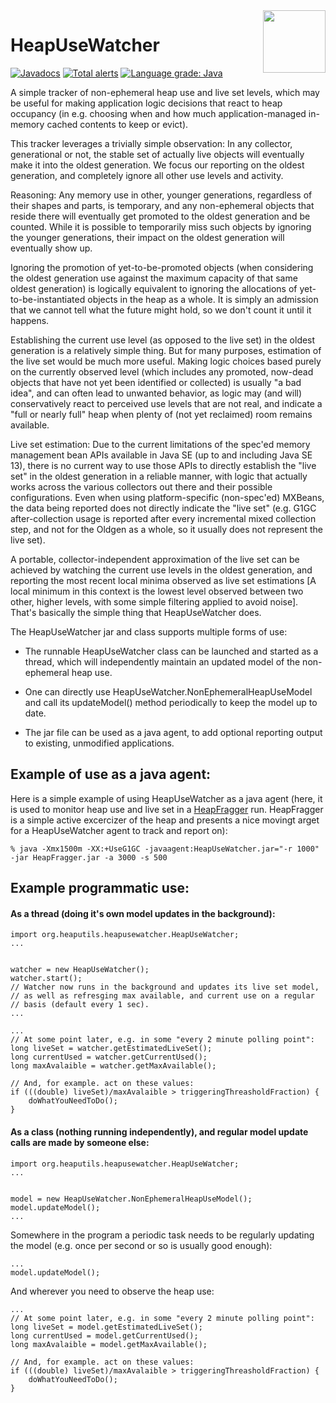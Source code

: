 <a href="https://foojay.io/today/works-with-openjdk">
   <img align="right" 
        src="https://github.com/foojayio/badges/raw/main/works_with_openjdk/Works-with-OpenJDK.png"   
        width="100">
</a>

HeapUseWatcher
===========
[![Javadocs](https://www.javadoc.io/badge/org.heaputils/HeapUseWatcher.svg)](https://www.javadoc.io/doc/org.heaputils/HeapUseWatcher)
[![Total alerts](https://img.shields.io/lgtm/alerts/g/giltene/HeapUseWatcher.svg?logo=lgtm&logoWidth=18)](https://lgtm.com/projects/g/giltene/HeapUseWatcher/alerts/)
[![Language grade: Java](https://img.shields.io/lgtm/grade/java/g/giltene/HeapUseWatcher.svg?logo=lgtm&logoWidth=18)](https://lgtm.com/projects/g/giltene/HeapUseWatcher/context:java)


A simple tracker of non-ephemeral heap use and live set levels, which may be useful
for making application logic decisions that react to heap occupancy (in e.g. choosing
when and how much application-managed in-memory cached contents to keep or evict).

This tracker leverages a trivially simple observation: In any collector, generational
or not, the stable set of actually live objects will eventually make it into the oldest
generation. We focus our reporting on the oldest generation, and completely ignore
all other use levels and activity.

Reasoning: Any memory use in other, younger generations, regardless of their shapes and
parts, is temporary, and any non-ephemeral objects that reside there will eventually get
promoted to the oldest generation and be counted. While it is possible to temporarily
miss such objects by ignoring the younger generations, their impact on the
oldest generation will eventually show up.

Ignoring the promotion of yet-to-be-promoted objects (when considering the oldest
generation use against the maximum capacity of that same oldest generation) is logically
equivalent to ignoring the allocations of yet-to-be-instantiated objects in the heap
as a whole. It is simply an admission that we cannot tell what the future might hold,
so we don't count it until it happens.

Establishing the current use level (as opposed to the live set) in the oldest
generation is a relatively simple thing. But for many purposes, estimation of the
live set would be much more useful. Making logic choices based purely on the
currently observed level (which includes any promoted, now-dead objects that have
not yet been identified or collected) is usually "a bad idea", and can often lead
to unwanted behavior, as logic may (and will) conservatively react to perceived
use levels that are not real, and indicate a "full or nearly full" heap when
plenty of (not yet reclaimed) room remains available.

Live set estimation:
Due to the current limitations of the spec'ed memory management bean APIs available
in Java SE (up to and including Java SE 13), there is no current way to use those
APIs to directly establish the "live set" in the oldest generation in a reliable
manner, with logic that actually works across the various collectors out there and
their possible configurations. Even when using platform-specific (non-spec'ed)
MXBeans, the data being reported does not directly indicate the "live set" (e.g.
G1GC after-collection usage is reported after every incremental mixed collection
step, and not for the Oldgen as a whole, so it usually does not represent the
live set).

A portable, collector-independent approximation of the live set can be achieved
by watching the current use levels in the oldest generation, and reporting the
most recent local minima observed as live set estimations [A local minimum in
this context is the lowest level observed between two other, higher levels, with
some simple filtering applied to avoid noise]. That's basically the simple thing
that HeapUseWatcher does.

The HeapUseWatcher jar and class supports multiple forms of use:

- The runnable HeapUseWatcher class can be
launched and started as a thread, which will independently
maintain an updated model of the non-ephemeral heap use.

- One can directly use HeapUseWatcher.NonEphemeralHeapUseModel
and call its updateModel() method periodically to keep the model
up to date.

- The jar file can be used as a java agent, to add optional
reporting output to existing, unmodified applications.

Example of use as a java agent:
----
Here is a simple example of using HeapUseWatcher as a java agent (here, it is
used to monitor heap use and live set in a 
[HeapFragger](https://github.com/giltene/HeapFragger) run. HeapFragger
is a simple active excercizer of the heap and presents a nice movingt
arget for a HeapUseWatcher agent to track and report on):

````
% java -Xmx1500m -XX:+UseG1GC -javaagent:HeapUseWatcher.jar="-r 1000" -jar HeapFragger.jar -a 3000 -s 500
````


Example programmatic use:
-----

#### As a thread (doing it's own model updates in the background):
````
import org.heaputils.heapusewatcher.HeapUseWatcher;
...
````

````

watcher = new HeapUseWatcher();
watcher.start();
// Watcher now runs in the background and updates its live set model,
// as well as refresging max available, and current use on a regular
// basis (default every 1 sec).
...
````

````
...
// At some point later, e.g. in some "every 2 minute polling point":
long liveSet = watcher.getEstimatedLiveSet();
long currentUsed = watcher.getCurrentUsed();
long maxAvalaible = watcher.getMaxAvailable();

// And, for example. act on these values:
if (((double) liveSet)/maxAvalaible > triggeringThreasholdFraction) {
    doWhatYouNeedToDo();
}
````

#### As a class (nothing running independently), and regular model update calls are made by someone else:

````
import org.heaputils.heapusewatcher.HeapUseWatcher;
...
````

````

model = new HeapUseWatcher.NonEphemeralHeapUseModel();
model.updateModel();
...
````

Somewhere in the program a periodic task needs to be regularly updating the model
(e.g. once per second or so is usually good enough):

````
...
model.updateModel();
````

And wherever you need to observe the heap use:
````
...
// At some point later, e.g. in some "every 2 minute polling point":
long liveSet = model.getEstimatedLiveSet();
long currentUsed = model.getCurrentUsed();
long maxAvalaible = model.getMaxAvailable();

// And, for example. act on these values:
if (((double) liveSet)/maxAvalaible > triggeringThreasholdFraction) {
    doWhatYouNeedToDo();
}
````

